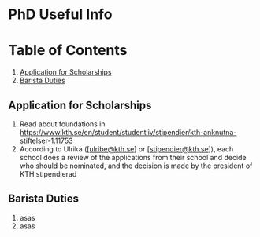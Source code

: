 # PhD Useful Info

<!-- Using anchor tags-->
# Table of Contents
1. [Application for Scholarships](#Scholarships)
2. [Barista Duties](#BaristaDuties)

## Application for Scholarships

1. Read about foundations in <https://www.kth.se/en/student/studentliv/stipendier/kth-anknutna-stiftelser-1.11753>
2. According to Ulrika ([ulribe@kth.se] or [stipendier@kth.se]), each school does a review of the applications from their school and decide who should be nominated, and the decision is made by the president of KTH stipendierad

## Barista Duties

1. asas
2. asas

